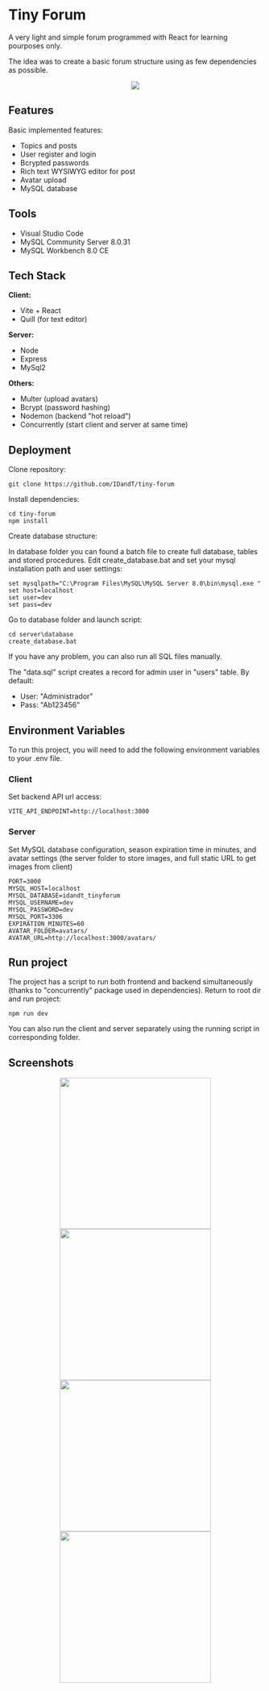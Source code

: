 # Tiny Forum

A very light and simple forum programmed with React for learning pourposes only.

The idea was to create a basic forum structure using as few dependencies as possible.

<p align="center">
<img  src="media/forum4.png"/>
</p>

## Features

Basic implemented features:

- Topics and posts
- User register and login
- Bcrypted passwords
- Rich text WYSIWYG editor for post
- Avatar upload
- MySQL database

## Tools

- Visual Studio Code
- MySQL Community Server 8.0.31
- MySQL Workbench 8.0 CE

## Tech Stack

**Client:**

- Vite + React
- Quill (for text editor)

**Server:**

- Node
- Express
- MySql2

**Others:**

- Multer (upload avatars)
- Bcrypt (password hashing)
- Nodemon (backend "hot reload")
- Concurrently (start client and server at same time)

## Deployment

Clone repository:

```
git clone https://github.com/IDandT/tiny-forum
```

Install dependencies:

```
cd tiny-forum
npm install
```

Create database structure:

In database folder you can found a batch file to create full database, tables and stored procedures. Edit create_database.bat and set your mysql installation path and user settings:

```
set mysqlpath="C:\Program Files\MySQL\MySQL Server 8.0\bin\mysql.exe "
set host=localhost
set user=dev
set pass=dev
```

Go to database folder and launch script:

```
cd server\database
create_database.bat
```

If you have any problem, you can also run all SQL files manually.

The "data.sql" script creates a record for admin user in "users" table. By default:

- User: "Administrador"
- Pass: "Ab123456"

## Environment Variables

To run this project, you will need to add the following environment variables to your .env file.

### Client

Set backend API url access:

```
VITE_API_ENDPOINT=http://localhost:3000
```

### Server

Set MySQL database configuration, season expiration time in minutes, and avatar settings (the server folder to store images, and full static URL to get images from client)

```
PORT=3000
MYSQL_HOST=localhost
MYSQL_DATABASE=idandt_tinyforum
MYSQL_USERNAME=dev
MYSQL_PASSWORD=dev
MYSQL_PORT=3306
EXPIRATION_MINUTES=60
AVATAR_FOLDER=avatars/
AVATAR_URL=http://localhost:3000/avatars/
```

## Run project

The project has a script to run both frontend and backend simultaneously (thanks to "concurrently" package used in dependencies).
Return to root dir and run project:

```
npm run dev
```

You can also run the client and server separately using the running script in corresponding folder.

## Screenshots

<p align="center">
<tr>
<td valign="top"><img  src="media/forum1.png" width="300px"/></td>
<td valign="top"><img  src="media/forum2.png" width="300px"/></td>
</tr>
<tr>
<td valign="top"><img  src="media/forum3.png" width="300px"/></td>
<td valign="top"><img  src="media/forum5.png" width="300px"/></td>
</tr>

